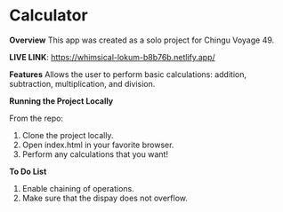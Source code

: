# Calculator
**Overview**
This app was created as a solo project for Chingu Voyage 49.

**LIVE LINK**: https://whimsical-lokum-b8b76b.netlify.app/

**Features**
Allows the user to perform basic calculations: addition, subtraction, multiplication, and division.

**Running the Project Locally**

From the repo:

1. Clone the project locally.
2. Open index.html in your favorite browser.
3. Perform any calculations that you want!

**To Do List**

1. Enable chaining of operations.
2. Make sure that the dispay does not overflow.
